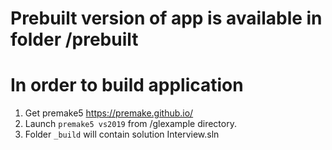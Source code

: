 # Prebuilt version of app is available in folder /prebuilt

# In order to build application
1) Get premake5 https://premake.github.io/
2) Launch `premake5 vs2019` from /glexample directory.
3) Folder `_build` will contain solution Interview.sln